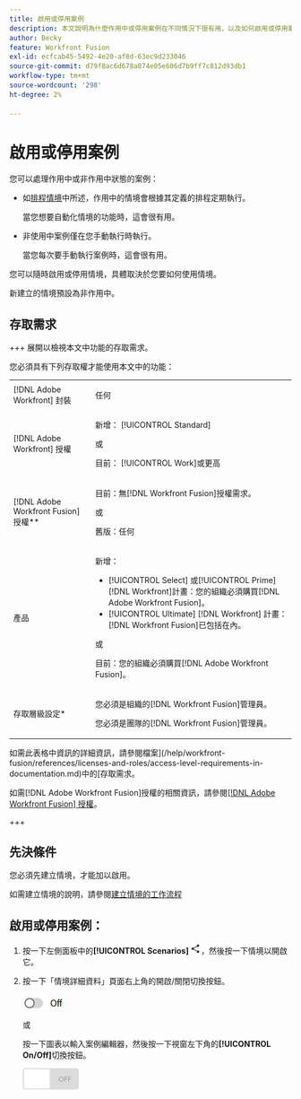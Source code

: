 ```yaml
---
title: 啟用或停用案例
description: 本文說明為什麼作用中或停用案例在不同情況下很有用，以及如何啟用或停用案例。
author: Becky
feature: Workfront Fusion
exl-id: ecfcab45-5492-4e20-af8d-63ec9d233046
source-git-commit: d79f8ac6d678a874e05e606d7b9ff7c812d93db1
workflow-type: tm+mt
source-wordcount: '298'
ht-degree: 2%

---
```


# 啟用或停用案例

您可以處理作用中或非作用中狀態的案例：

* 如[排程情境](/help/workfront-fusion/create-scenarios/config-scenarios-settings/schedule-a-scenario.md)中所述，作用中的情境會根據其定義的排程定期執行。

  當您想要自動化情境的功能時，這會很有用。

* 非使用中案例僅在您手動執行時執行。

  當您每次要手動執行案例時，這會很有用。

您可以隨時啟用或停用情境，具體取決於您要如何使用情境。

新建立的情境預設為非作用中。

## 存取需求

+++ 展開以檢視本文中功能的存取需求。

您必須具有下列存取權才能使用本文中的功能：

<table style="table-layout:auto">
 <col> 
 <col> 
 <tbody> 
  <tr> 
   <td role="rowheader">[!DNL Adobe Workfront] 封裝</td> 
   <td> <p>任何</p> </td> 
  </tr> 
  <tr data-mc-conditions=""> 
   <td role="rowheader">[!DNL Adobe Workfront] 授權</td> 
   <td> <p>新增： [!UICONTROL Standard]</p><p>或</p><p>目前： [!UICONTROL Work]或更高</p> </td> 
  </tr> 
  <tr> 
   <td role="rowheader">[!DNL Adobe Workfront Fusion] 授權**</td> 
   <td>
   <p>目前：無[!DNL Workfront Fusion]授權需求。</p>
   <p>或</p>
   <p>舊版：任何 </p>
   </td> 
  </tr> 
  <tr> 
   <td role="rowheader">產品</td> 
   <td>
   <p>新增：</p> <ul><li>[!UICONTROL Select] 或[!UICONTROL Prime] [!DNL Workfront]計畫：您的組織必須購買[!DNL Adobe Workfront Fusion]。</li><li>[!UICONTROL Ultimate] [!DNL Workfront] 計畫： [!DNL Workfront Fusion]已包括在內。</li></ul>
   <p>或</p>
   <p>目前：您的組織必須購買[!DNL Adobe Workfront Fusion]。</p>
   </td> 
  </tr>
  <tr data-mc-conditions=""> 
   <td role="rowheader">存取層級設定*</td> 
   <td> 
     <p>您必須是組織的[!DNL Workfront Fusion]管理員。</p>
     <p>您必須是團隊的[!DNL Workfront Fusion]管理員。</p>
   </td> 
  </tr> 
   </td> 
  </tr> 
 </tbody> 
</table>

如需此表格中資訊的詳細資訊，請參閱檔案](/help/workfront-fusion/references/licenses-and-roles/access-level-requirements-in-documentation.md)中的[存取需求。

如需[!DNL Adobe Workfront Fusion]授權的相關資訊，請參閱[[!DNL Adobe Workfront Fusion] 授權](/help/workfront-fusion/set-up-and-manage-workfront-fusion/licensing-operations-overview/license-automation-vs-integration.md)。

+++

## 先決條件

您必須先建立情境，才能加以啟用。

如需建立情境的說明，請參閱[建立情境的工作流程](/help/workfront-fusion/create-scenarios/plan-a-scenario/create-a-scenario-workflow.md)

## 啟用或停用案例：

1. 按一下左側面板中的&#x200B;**[!UICONTROL Scenarios]** ![](assets/scenarios-icon.png)，然後按一下情境以開啟它。
1. 按一下「情境詳細資料」頁面右上角的開啟/關閉切換按鈕。

   ![詳細資料啟用切換](assets/active-toggle-details-page.png)

   或

   按一下圖表以輸入案例編輯器，然後按一下視窗左下角的&#x200B;**[!UICONTROL On/Off]**&#x200B;切換按鈕。

   ![](assets/on-off-switch.jpg)
